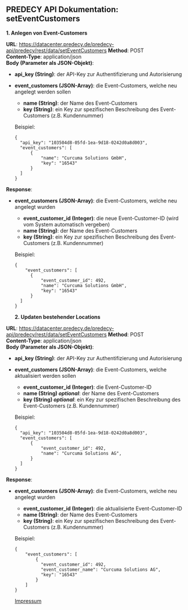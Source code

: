 ## PREDECY API Dokumentation: setEventCustomers

__1. Anlegen von Event-Customers__

__URL__: https://datacenter.predecy.de/predecy-api/predecy/rest/data/setEventCustomers
__Method__: POST  
__Content-Type__: application/json  
__Body (Parameter als JSON-Objekt)__:
* __api_key (String)__: der API-Key zur Authentifizierung und Autorisierung
* __event_customers (JSON-Array)__: die Event-Customers, welche neu angelegt werden sollen
    * __name (String)__: der Name des Event-Customers
    * __key (String)__: ein Key zur spezifischen Beschreibung des Event-Customers (z.B. Kundennummer)

  Beispiel:  
  ```
  {
    "api_key": "103504d8-05fd-1ea-9d18-0242d0a8d003",  
    "event_customers": [
        {
            "name": "Curcuma Solutions GmbH",
            "key": "16543"  
        }
    ]
  }
  ```
  
__Response__:
* __event_customers (JSON-Array)__: die Event-Customers, welche neu angelegt wurden
    * __event_customer_id (Integer)__: die neue Event-Customer-ID (wird vom System automatisch vergeben)
    * __name (String)__: der Name des Event-Customers
    * __key (String)__: ein Key zur spezifischen Beschreibung des Event-Customers (z.B. Kundennummer)
  
  Beispiel: 
  ```
  {
      "event_customers": [
        {
            "event_customer_id": 492,
            "name": "Curcuma Solutions GmbH",
            "key": "16543"  
        }
    ]
  }
  ```

  __2. Updaten bestehender Locations__

__URL__: https://datacenter.predecy.de/predecy-api/predecy/rest/data/setEventCustomers
__Method__: POST  
__Content-Type__: application/json  
__Body (Parameter als JSON-Objekt)__:
* __api_key (String)__: der API-Key zur Authentifizierung und Autorisierung
* __event_customers (JSON-Array)__: die Event-Customers, welche aktualisiert werden sollen
    * __event_customer_id (Integer)__: die Event-Customer-ID
    * **name (String) _optional_**: der Name des Event-Customers
    * **key (String) _optional_**: ein Key zur spezifischen Beschreibung des Event-Customers (z.B. Kundennummer)

  Beispiel:  
  ```
  {
    "api_key": "103504d8-05fd-1ea-9d18-0242d0a8d003",  
    "event_customers": [
        {
            "event_customer_id": 492,
            "name": "Curcuma Solutions AG",  
        }
    ]
  }
  ```
  
__Response__:
* __event_customers (JSON-Array)__: die Event-Customers, welche neu angelegt wurden
    * __event_customer_id (Integer)__: die aktualisierte Event-Customer-ID
    * __name (String)__: der Name des Event-Customers
    * __key (String)__: ein Key zur spezifischen Beschreibung des Event-Customers (z.B. Kundennummer)
  
  Beispiel: 
  ```
  {
      "event_customers": [
          {
            "event_customer_id": 492,
            "event_customer_name": "Curcuma Solutions AG",
            "key": "16543"  
          }
      ]
  }
  ```
  
  [Impressum](https://www.spicetech.de/#Impressum)
  

